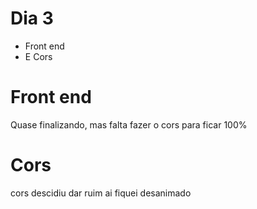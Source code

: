 # Dia 3

- Front end
- E Cors

# Front end
 Quase finalizando, mas falta fazer o cors para ficar 100%

# Cors
cors descidiu dar ruim ai fiquei desanimado